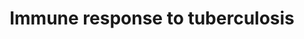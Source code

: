 ---
annotations:
- id: DOID:399
  parent: disease by infectious agent
  type: Disease Ontology
  value: tuberculosis
authors:
- Andra
- Egonw
- Khanspers
- Eweitz
citedin:
- link: PMC7756074
  title: A Network-Based Analysis Reveals the Mechanism Underlying Vitamin D in Suppressing
    Cytokine Storm and Virus in SARS-CoV-2 Infection (2020)
- link: PMC9537444
  title: Bioinformatics and systems-biology analysis to determine the effects of Coronavirus
    disease 2019 on patients with allergic asthma (2022)
description: 'This pathway is published in "The human immune response to tuberculosis
  and its treatment: a view from the blood" (PMID: 25703554).  Proteins on this pathway
  have targeted assays available via the [https://assays.cancer.gov/available_assays?wp_id=WP4197
  CPTAC Assay Portal].'
last-edited: 2021-12-22
ndex: ab358379-8b69-11eb-9e72-0ac135e8bacf
organisms:
- Homo sapiens
redirect_from:
- /index.php/Pathway:WP4197
- /instance/WP4197
- /instance/WP4197_rr120647
revision: r120647
schema-jsonld:
- '@context': https://schema.org/
  '@id': https://wikipathways.github.io/pathways/WP4197.html
  '@type': Dataset
  creator:
    '@type': Organization
    name: WikiPathways
  description: 'This pathway is published in "The human immune response to tuberculosis
    and its treatment: a view from the blood" (PMID: 25703554).  Proteins on this
    pathway have targeted assays available via the [https://assays.cancer.gov/available_assays?wp_id=WP4197
    CPTAC Assay Portal].'
  keywords:
  - IFI35
  - IFIT1
  - IFIT3
  - IFITM1
  - IFNAR1
  - IFNAR2
  - IFNGR1
  - IFNGR2
  - IRF1
  - IRF9
  - JAK1
  - JAK2
  - MX1
  - OAS1
  - PIAS1
  - PSMB8
  - PTPN2
  - SOCS1
  - STAT1
  - STAT2
  - TAP1
  - TYK2
  license: CC0
  name: Immune response to tuberculosis
seo: CreativeWork
title: Immune response to tuberculosis
wpid: WP4197
---